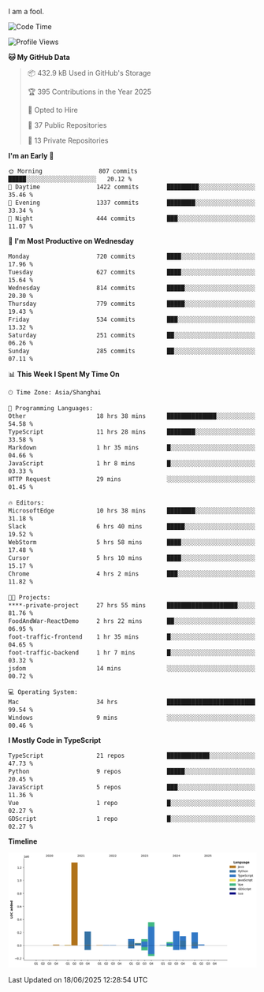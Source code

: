 I am a fool.

<!--START_SECTION:waka-->
![Code Time](http://img.shields.io/badge/Code%20Time-3%2C181%20hrs%2043%20mins-blue)

![Profile Views](http://img.shields.io/badge/Profile%20Views-3-blue)

**🐱 My GitHub Data** 

> 📦 432.9 kB Used in GitHub's Storage 
 > 
> 🏆 395 Contributions in the Year 2025
 > 
> 💼 Opted to Hire
 > 
> 📜 37 Public Repositories 
 > 
> 🔑 13 Private Repositories 
 > 
**I'm an Early 🐤** 

```text
🌞 Morning                807 commits         █████░░░░░░░░░░░░░░░░░░░░   20.12 % 
🌆 Daytime                1422 commits        █████████░░░░░░░░░░░░░░░░   35.46 % 
🌃 Evening                1337 commits        ████████░░░░░░░░░░░░░░░░░   33.34 % 
🌙 Night                  444 commits         ███░░░░░░░░░░░░░░░░░░░░░░   11.07 % 
```
📅 **I'm Most Productive on Wednesday** 

```text
Monday                   720 commits         ████░░░░░░░░░░░░░░░░░░░░░   17.96 % 
Tuesday                  627 commits         ████░░░░░░░░░░░░░░░░░░░░░   15.64 % 
Wednesday                814 commits         █████░░░░░░░░░░░░░░░░░░░░   20.30 % 
Thursday                 779 commits         █████░░░░░░░░░░░░░░░░░░░░   19.43 % 
Friday                   534 commits         ███░░░░░░░░░░░░░░░░░░░░░░   13.32 % 
Saturday                 251 commits         ██░░░░░░░░░░░░░░░░░░░░░░░   06.26 % 
Sunday                   285 commits         ██░░░░░░░░░░░░░░░░░░░░░░░   07.11 % 
```


📊 **This Week I Spent My Time On** 

```text
🕑︎ Time Zone: Asia/Shanghai

💬 Programming Languages: 
Other                    18 hrs 38 mins      ██████████████░░░░░░░░░░░   54.58 % 
TypeScript               11 hrs 28 mins      ████████░░░░░░░░░░░░░░░░░   33.58 % 
Markdown                 1 hr 35 mins        █░░░░░░░░░░░░░░░░░░░░░░░░   04.66 % 
JavaScript               1 hr 8 mins         █░░░░░░░░░░░░░░░░░░░░░░░░   03.33 % 
HTTP Request             29 mins             ░░░░░░░░░░░░░░░░░░░░░░░░░   01.45 % 

🔥 Editors: 
MicrosoftEdge            10 hrs 38 mins      ████████░░░░░░░░░░░░░░░░░   31.18 % 
Slack                    6 hrs 40 mins       █████░░░░░░░░░░░░░░░░░░░░   19.52 % 
WebStorm                 5 hrs 58 mins       ████░░░░░░░░░░░░░░░░░░░░░   17.48 % 
Cursor                   5 hrs 10 mins       ████░░░░░░░░░░░░░░░░░░░░░   15.17 % 
Chrome                   4 hrs 2 mins        ███░░░░░░░░░░░░░░░░░░░░░░   11.82 % 

🐱‍💻 Projects: 
****-private-project     27 hrs 55 mins      ████████████████████░░░░░   81.76 % 
FoodAndWar-ReactDemo     2 hrs 22 mins       ██░░░░░░░░░░░░░░░░░░░░░░░   06.95 % 
foot-traffic-frontend    1 hr 35 mins        █░░░░░░░░░░░░░░░░░░░░░░░░   04.65 % 
foot-traffic-backend     1 hr 7 mins         █░░░░░░░░░░░░░░░░░░░░░░░░   03.32 % 
jsdom                    14 mins             ░░░░░░░░░░░░░░░░░░░░░░░░░   00.72 % 

💻 Operating System: 
Mac                      34 hrs              █████████████████████████   99.54 % 
Windows                  9 mins              ░░░░░░░░░░░░░░░░░░░░░░░░░   00.46 % 
```

**I Mostly Code in TypeScript** 

```text
TypeScript               21 repos            ████████████░░░░░░░░░░░░░   47.73 % 
Python                   9 repos             █████░░░░░░░░░░░░░░░░░░░░   20.45 % 
JavaScript               5 repos             ███░░░░░░░░░░░░░░░░░░░░░░   11.36 % 
Vue                      1 repo              █░░░░░░░░░░░░░░░░░░░░░░░░   02.27 % 
GDScript                 1 repo              █░░░░░░░░░░░░░░░░░░░░░░░░   02.27 % 
```



**Timeline**

![Lines of Code chart](https://raw.githubusercontent.com/VeejaLiu/VeejaLiu/master/assets/bar_graph.png)


 Last Updated on 18/06/2025 12:28:54 UTC
<!--END_SECTION:waka-->
